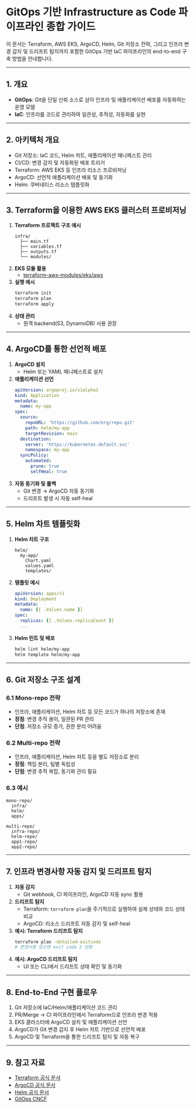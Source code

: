 # GitOps 기반 Infrastructure as Code 파이프라인 종합 가이드

이 문서는 Terraform, AWS EKS, ArgoCD, Helm, Git 저장소 전략, 그리고 인프라 변경 감지 및 드리프트 탐지까지 포함한 GitOps 기반 IaC 파이프라인의 end-to-end 구축 방법을 안내합니다.

---

## 1. 개요
- **GitOps**: Git을 단일 신뢰 소스로 삼아 인프라 및 애플리케이션 배포를 자동화하는 운영 모델
- **IaC**: 인프라를 코드로 관리하여 일관성, 추적성, 자동화를 실현

---

## 2. 아키텍처 개요
- Git 저장소: IaC 코드, Helm 차트, 애플리케이션 매니페스트 관리
- CI/CD: 변경 감지 및 자동화된 배포 트리거
- Terraform: AWS EKS 등 인프라 리소스 프로비저닝
- ArgoCD: 선언적 애플리케이션 배포 및 동기화
- Helm: 쿠버네티스 리소스 템플릿화

---

## 3. Terraform을 이용한 AWS EKS 클러스터 프로비저닝
1. **Terraform 프로젝트 구조 예시**
    ```
    infra/
      ├── main.tf
      ├── variables.tf
      ├── outputs.tf
      └── modules/
    ```
2. **EKS 모듈 활용**
    - [terraform-aws-modules/eks/aws](https://github.com/terraform-aws-modules/terraform-aws-eks)
3. **실행 예시**
    ```bash
    terraform init
    terraform plan
    terraform apply
    ```
4. **상태 관리**
    - 원격 backend(S3, DynamoDB) 사용 권장

---

## 4. ArgoCD를 통한 선언적 배포
1. **ArgoCD 설치**
    - Helm 또는 YAML 매니페스트로 설치
2. **애플리케이션 선언**
    ```yaml
    apiVersion: argoproj.io/v1alpha1
    kind: Application
    metadata:
      name: my-app
    spec:
      source:
        repoURL: 'https://github.com/org/repo.git'
        path: helm/my-app
        targetRevision: main
      destination:
        server: 'https://kubernetes.default.svc'
        namespace: my-app
      syncPolicy:
        automated:
          prune: true
          selfHeal: true
    ```
3. **자동 동기화 및 롤백**
    - Git 변경 → ArgoCD 자동 동기화
    - 드리프트 발생 시 자동 self-heal

---

## 5. Helm 차트 템플릿화
1. **Helm 차트 구조**
    ```
    helm/
      my-app/
        Chart.yaml
        values.yaml
        templates/
    ```
2. **템플릿 예시**
    ```yaml
    apiVersion: apps/v1
    kind: Deployment
    metadata:
      name: {{ .Values.name }}
    spec:
      replicas: {{ .Values.replicaCount }}
      ...
    ```
3. **Helm 린트 및 배포**
    ```bash
    helm lint helm/my-app
    helm template helm/my-app
    ```

---

## 6. Git 저장소 구조 설계
### 6.1 Mono-repo 전략
- 인프라, 애플리케이션, Helm 차트 등 모든 코드가 하나의 저장소에 존재
- **장점**: 변경 추적 용이, 일관된 PR 관리
- **단점**: 저장소 규모 증가, 권한 분리 어려움

### 6.2 Multi-repo 전략
- 인프라, 애플리케이션, Helm 차트 등을 별도 저장소로 분리
- **장점**: 책임 분리, 팀별 독립성
- **단점**: 변경 추적 복잡, 동기화 관리 필요

### 6.3 예시
```
mono-repo/
  infra/
  helm/
  apps/

multi-repo/
  infra-repo/
  helm-repo/
  app1-repo/
  app2-repo/
```

---

## 7. 인프라 변경사항 자동 감지 및 드리프트 탐지
1. **자동 감지**
    - Git webhook, CI 파이프라인, ArgoCD 자동 sync 활용
2. **드리프트 탐지**
    - Terraform: `terraform plan`을 주기적으로 실행하여 실제 상태와 코드 상태 비교
    - ArgoCD: 리소스 드리프트 자동 감지 및 self-heal
3. **예시: Terraform 드리프트 탐지**
    ```bash
    terraform plan -detailed-exitcode
    # 변경사항 있으면 exit code 2 반환
    ```
4. **예시: ArgoCD 드리프트 탐지**
    - UI 또는 CLI에서 드리프트 상태 확인 및 동기화

---

## 8. End-to-End 구현 플로우
1. Git 저장소에 IaC/Helm/애플리케이션 코드 관리
2. PR/Merge → CI 파이프라인에서 Terraform으로 인프라 변경 적용
3. EKS 클러스터에 ArgoCD 설치 및 애플리케이션 선언
4. ArgoCD가 Git 변경 감지 후 Helm 차트 기반으로 선언적 배포
5. ArgoCD 및 Terraform을 통한 드리프트 탐지 및 자동 복구

---

## 9. 참고 자료
- [Terraform 공식 문서](https://www.terraform.io/docs/)
- [ArgoCD 공식 문서](https://argo-cd.readthedocs.io/)
- [Helm 공식 문서](https://helm.sh/docs/)
- [GitOps CNCF](https://www.cncf.io/projects/gitops/) 